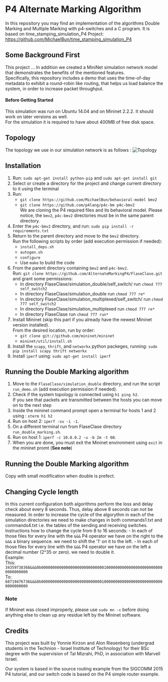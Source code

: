 # P4 Alternate Marking Algorithm
In this repository you may find an implementation of the algorithms Double Marking and Multiple Marking with p4-switches and a C program.
It is based on time_stamping_simulation_P4 Project: https://github.com/MichaelBun/time_stamping_simulation_P4

## Some Background First
This project ...
In addition we created a MiniNet simulation network model that demonstrates the benefits of the mentioned features. <br /> 
Specifically, this repository includes a demo that uses the time-of-day metadata to exhibit a round-robin like routing, that helps us load balance the system, in order to increase packet throughput.

#### Before Getting Started
This simulation was run on Ubuntu 14.04 and on Mininet 2.2.2. It should work on later versions as well. <br /> 
For the simulation it is required to have about 400MB of free disk space.

## Topology
The topology we use in our simulation network is as follows : ![Topology](https://github.com/MichaelBun/time_stamping_simulation_P4/blob/master/topology-resized.jpg)

## Installation

1.  Run: `sudo apt-get install python-pip` and `sudo apt-get install git`
2.  Select or create a directory for the project and change current directory to it using the terminal
3.  Run: 
	- `git clone https://github.com/MichaelBun/behavioral-model bmv2`
	- `git clone https://github.com/p4lang/p4c-bm p4c-bmv2` <br />
    We are cloning the P4 required files and its behavioral model. Please notice, the `bmv2`, `p4c-bmv2` directories must be in the same parent directory.
4.  Enter the `p4c-bmv2` directory, and run: `sudo pip install -r requirements.txt`
5.  Return to the parent directory and move to the `bmv2` directory. <br /> 
    Run the following scripts by order (add execution permission if needed):
	 - `install_deps.sh`
	 - `autogen.sh`
	 - `configure`
	 -  Use `make` to build the code
6.	From the parent directory containing `bmv2` and `p4c-bmv2`. <br /> 
	Run: ```git clone https://github.com/AlternateMarkingP4/FlaseClase.git```
	and grant some permissions:
	 - In directory FlaseClase/simulation_double/self_switch/ run `chmod 777 self_switch2`
   	 - In directory FlaseClase/simulation_double run `chmod 777 re*`
	 - In directory FlaseClase/simulation_multiplexed/self_switch/ run `chmod 777 self_switch2`
   	 - In directory FlaseClase/simulation_multiplexed run `chmod 777 re*`
	 - In directory FlaseClase run `chmod 777 run*`
7.  Install Mininet (skip this part if you already have the newest Mininet version installed). <br />
	From the desired location, run by order:
	 - `git clone git://github.com/mininet/mininet`
	 - `mininet/util/install.sh`
8.  Install the `scapy`, `thrift`, and `networkx` python packeges, running: `sudo pip install scapy thrift networkx`
9.  Install `iperf` using: `sudo apt-get install iperf`

## Running the Double Marking algorithm
1. Move to the `FlaseClase/simulation_double` directory, and run the script `run_demo.sh` (add execution permission if needed).
2. Check if the system topology is connected using `h1 ping h2`. <br /> 
If you see that packets are transmitted between the hosts you can move on to the next step
3. Inside the mininet command prompt open a terminal for hosts 1 and 2 using : `xterm h1 h2`
4. Run on host 2: `iperf -su -i -1`.
5. On a different terminal run from FlaseClase directory `run_double_marking.sh`. <br />
6. Run on host 1: `iperf -c 10.0.0.2 -u -b 2m -t 60`. <br />
7. When you are done, you must exit the Mininet environment using `exit` in the mininet promt (**See note**)

## Running the Double Marking algorithm
Copy with small modification when double is prefect.

## Changing Cycle length
In this current configuration both algorithms perform the loss and delay check about every 8 seconds. Thus, delay above 8 seconds can not be measured. In order to increase the cycle of the algorythm in each of the simulation directories we need to make changes in both commands1.txt and commands4.txt i.e. the tables of the sending and receiving switches.
Instructions how to change the cycle from 8 to 16 seconds:
	 - In each of those files for every line with the `&&&` P4 operator we have on the right to the `&&&` a binary sequence. we need to shift the '1' on it to the left.
	 - In each of those files for every line with the `&&&` P4 operator we have on the left a decimal number (2^35 or zero). we need to double it. <br /> 
Example: <br /> 
This: `34359738368&&&0b0000000000000000000000000000100000000000000000000000000000000000` <br /> 
To:   `68719476736&&&0b0000000000000000000000000001000000000000000000000000000000000000` <br /> 

### Note
If Mininet was closed improperly, please use `sudo mn -c` before doing anything else to clean up any residue left by the Mininet software.

## Credits
This project was built by Yonnie Kirzon and Alon Riesenberg (undergrad students in the Technion - Israel Institute of Technology) for their BSc degree with the supervision of Tal Mizrahi, PhD, in association with Marvell Israel.

Our system is based in the source routing example from the SIGCOMM 2015 P4 tutorial, and our switch code is based on the P4 simple router example.
